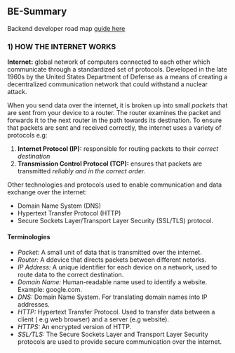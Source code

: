 ## BE-Summary

Backend developer road map [guide here](https://roadmap.sh/backend)

### 1) HOW THE INTERNET WORKS

**Internet:** global network of computers connected to each other which communicate through a standardized set of protocols. Developed in the late 1960s by the United States Department of Defense as a means of creating a decentralized communication network that could withstand a nuclear attack.

When you send data over the internet, it is broken up into small _packets_ that are sent from your device to a router. The router examines the packet and forwards it to the next router in the path towards its destination.
To ensure that packets are sent and received correctly, the internet uses a variety of protocols e.g:

1.  **Internet Protocol (IP):** responsible for routing packets to their _correct destination_
2.  **Transmission Control Protocol (TCP):** ensures that packets are transmitted _reliably and in the correct order._

Other technologies and protocols used to enable communication and data exchange over the internet:

-   Domain Name System (DNS)
-   Hypertext Transfer Protocol (HTTP)
-   Secure Sockets Layer/Transport Layer Security (SSL/TLS) protocol.

#### Terminologies

-   _Packet:_ A small unit of data that is transmitted over the internet.
-   _Router:_ A ddevice that directs packets between different netorks.
-   _IP Address:_ A unique identifier for each device on a network, used to route data to the correct destination.
-   _Domain Name:_ Human-readable name used to identify a website. Example: google.com.
-   _DNS:_ Domain Name System. For translating domain names into IP addresses.
-   _HTTP:_ Hypertext Transfer Protocol. Used to transfer data between a client ( e.g web browser) and a server (e.g website).
-   _HTTPS:_ An encrypted version of HTTP.
-   _SSL/TLS:_ The Secure Sockets Layer and Transport Layer Security protocols are used to provide secure communication over the internet.
